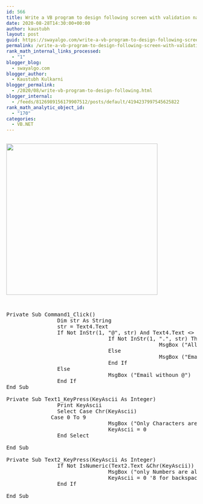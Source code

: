 ```yaml
---
id: 566
title: Write a VB program to design following screen with validation name should contain character only, mobile number should contain only 10 digit, Pin code should contain only 6 digit, email id should contain @, . symbol
date: 2020-08-28T14:30:00+00:00
author: kaustubh
layout: post
guid: https://swayalgo.com/write-a-vb-program-to-design-following-screen-with-validation-name-should-contain-character-only-mobile-number-should-contain-only-10-digit-pin-code-should-contain-only-6-digit-email-id-should-cont/
permalink: /write-a-vb-program-to-design-following-screen-with-validation-name-should-contain-character-only-mobile-number-should-contain-only-10-digit-pin-code-should-contain-only-6-digit-email-id-should-cont/
rank_math_internal_links_processed:
  - "1"
blogger_blog:
  - swayalgo.com
blogger_author:
  - Kaustubh Kulkarni
blogger_permalink:
  - /2020/08/write-vb-program-to-design-following.html
blogger_internal:
  - /feeds/8126989156179907512/posts/default/4194237997545625822
rank_math_analytic_object_id:
  - "170"
categories:
  - VB.NET
---
```

<div style="clear: both;">
  <a href="https://1.bp.blogspot.com/-nineOD0gr_A/X0kU3_8x8fI/AAAAAAAAfgY/DMPeqqbhjBo0uBGUMWCbFViT0SMa1BuWQCLcBGAsYHQ/s442/1.png" style="display: block; padding: 1em 0; text-align: none;"><img alt="" border="0" width="400" data-original-height="386" data-original-width="442" src="https://1.bp.blogspot.com/-nineOD0gr_A/X0kU3_8x8fI/AAAAAAAAfgY/DMPeqqbhjBo0uBGUMWCbFViT0SMa1BuWQCLcBGAsYHQ/s400/1.png" /></a>
</div>

<pre><br />Private Sub Command1_Click()<br />                Dim str As String<br />                str = Text4.Text<br />                If Not InStr(1, "@", str) And Text4.Text &lt;> "" Then<br />                                If Not InStr(1, ".", str) Then<br />                                                MsgBox ("All data validated")<br />                                Else<br />                                                MsgBox ("Email not contain .")<br />                                End If<br />                Else<br />                                MsgBox ("Email withoun @")<br />                End If<br />End Sub<br /><br />Private Sub Text1_KeyPress(KeyAscii As Integer)<br />                Print KeyAscii<br />                Select Case Chr(KeyAscii)<br />    	      Case 0 To 9<br />                                MsgBox ("Only Characters are allowed")<br />                                KeyAscii = 0<br />                End Select<br />               <br />End Sub<br /><br />Private Sub Text2_KeyPress(KeyAscii As Integer)<br />                If Not IsNumeric(Text2.Text &Chr(KeyAscii)) And Not KeyAscii = 8 Then<br />                                MsgBox ("only Numbers are allowed")<br />                                KeyAscii = 0 '8 for backspace<br />                End If<br />               <br />End Sub<br /><br /><br /><br /><br /></pre>